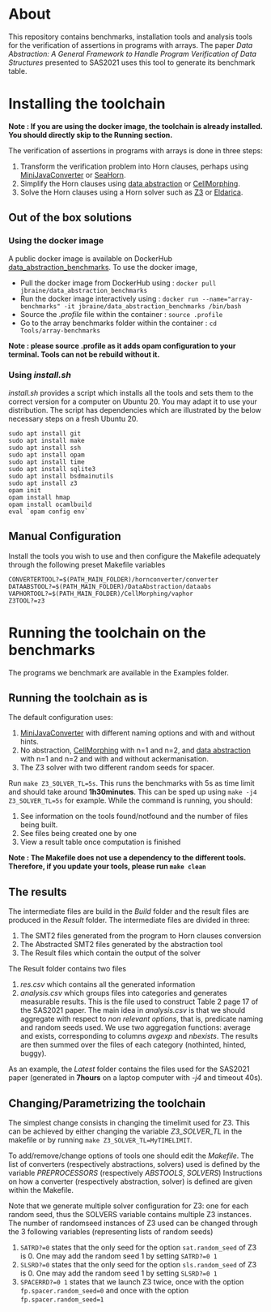# About

This repository contains benchmarks, installation tools and analysis tools for the verification of assertions in programs with arrays.
The paper *Data Abstraction: A General Framework to Handle Program Verification of Data Structures* presented to SAS2021 uses this tool to generate its benchmark table.

# Installing the toolchain

__Note : If you are using the docker image, the toolchain is already installed. You should directly skip to the Running section.__

The verification of assertions in programs with arrays is done in three steps:
1. Transform the verification problem into Horn clauses, perhaps using [MiniJavaConverter](https://github.com/vaphor/hornconverter) or [SeaHorn](https://github.com/seahorn/seahorn).
2. Simplify the Horn clauses using [data abstraction](https://github.com/vaphor/DataAbstraction) or [CellMorphing](https://github.com/vaphor/CellMorphing).
3. Solve the Horn clauses using a Horn solver such as [Z3](https://github.com/Z3Prover/z3) or [Eldarica](https://github.com/uuverifiers/eldarica).

## Out of the box solutions

### Using the docker image

A public docker image is available on DockerHub [data_abstraction_benchmarks](https://hub.docker.com/r/jbraine/data_abstraction_benchmarks). To use the docker image, 
- Pull the docker image from DockerHub using : `docker pull jbraine/data_abstraction_benchmarks`
- Run the docker image interactively using : `docker run --name="array-benchmarks" -it jbraine/data_abstraction_benchmarks /bin/bash`
- Source the *.profile* file within the container : `source .profile`
- Go to the array benchmarks folder within the container : `cd Tools/array-benchmarks`

__Note : please source .profile as it adds opam configuration to your terminal. Tools can not be rebuild without it.__

### Using *install.sh* 

*install.sh* provides a script which installs all the tools and sets them to the correct version for a computer on Ubuntu 20.
You may adapt it to use your distribution.
The script has dependencies which are illustrated by the below necessary steps on a fresh Ubuntu 20.
```shell
sudo apt install git
sudo apt install make
sudo apt install ssh
sudo apt install opam
sudo apt install time
sudo apt install sqlite3
sudo apt install bsdmainutils
sudo apt install z3
opam init
opam install hmap
opam install ocamlbuild
eval `opam config env`
```

## Manual Configuration

Install the tools you wish to use and then configure the Makefile adequately through the following preset Makefile variables
```make
CONVERTERTOOL?=$(PATH_MAIN_FOLDER)/hornconverter/converter
DATAABSTOOL?=$(PATH_MAIN_FOLDER)/DataAbstraction/dataabs
VAPHORTOOL?=$(PATH_MAIN_FOLDER)/CellMorphing/vaphor
Z3TOOL?=z3
```
# Running the toolchain on the benchmarks

The programs we benchmark are available in the Examples folder. 

## Running the toolchain as is

The default configuration uses:
1. [MiniJavaConverter](https://github.com/vaphor/hornconverter) with different naming options and with and without hints.
2. No abstraction, [CellMorphing](https://github.com/vaphor/CellMorphing) with n=1 and n=2, and [data abstraction](https://github.com/vaphor/DataAbstraction) with n=1 and n=2 and with and without ackermanisation.
3. The Z3 solver with two different random seeds for spacer.

Run `make Z3_SOLVER_TL=5s`. This runs the benchmarks with 5s as time limit and should take around __1h30minutes__. This can be sped up using `make -j4 Z3_SOLVER_TL=5s` for example.
While the command is running, you should:
1. See information on the tools found/notfound and the number of files being built.
2. See files being created one by one
3. View a result table once computation is finished

__Note : The Makefile does not use a dependency to the different tools. Therefore, if you update your tools, please run `make clean`__

## The results

The intermediate files are build in the *Build* folder and the result files are produced in the *Result* folder.
The intermediate files are divided in three:
1. The SMT2 files generated from the program to Horn clauses conversion
2. The Abstracted SMT2 files generated by the abstraction tool
3. The Result files which contain the output of the solver

The Result folder contains two files
1. *res.csv* which contains all the generated information
2. *analysis.csv* which groups files into categories and generates measurable results.
   This is the file used to construct Table 2 page 17 of the SAS2021 paper.
   The main idea in *analysis.csv* is that we should aggregate with respect to *non relevant options*, 
   that is, predicate naming and random seeds used.
   We use two aggregation functions: average and exists, corresponding to columns *avgexp* and *nbexists*.
   The results are then summed over the files of each category (nothinted, hinted, buggy). 

As an example, the *Latest* folder contains the files used for the SAS2021 paper (generated in __7hours__ on a laptop computer with *-j4* and timeout 40s).

## Changing/Parametrizing the toolchain

The simplest change consists in changing the timelimit used for Z3. 
This can be achieved by either changing the variable *Z3_SOLVER_TL* in the makefile or by running 
`make Z3_SOLVER_TL=MyTIMELIMIT`.

To add/remove/change options of tools one should edit the *Makefile*.
The list of converters (respectively abstractions, solvers) used is defined by the variable *PREPROCESSORS* (respectively *ABSTOOLS*, *SOLVERS*)
Instructions on how a converter (respectively abstraction, solver) is defined are given within the Makefile.

Note that we generate multiple solver configuration for Z3: one for each random seed, thus the SOLVERS variable contains multiple Z3 instances.
The number of randomseed instances of Z3 used can be changed through the 3 following variables (representing lists of random seeds)
1. `SATRD?=0` states that the only seed for the option `sat.random_seed` of Z3 is 0. One may add the random seed 1 by setting `SATRD?=0 1`
2. `SLSRD?=0` states that the only seed for the option `sls.random_seed` of Z3 is 0. One may add the random seed 1 by setting `SLSRD?=0 1`
3. `SPACERRD?=0 1` states that we launch Z3 twice, once with the option `fp.spacer.random_seed=0` and once with the option `fp.spacer.random_seed=1`

